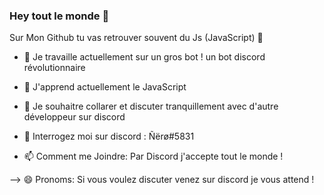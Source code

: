### Hey tout le monde  👋


 Sur Mon Github tu vas retrouver souvent du Js (JavaScript) 👋

- 🔭 Je travaille actuellement sur un gros bot ! un bot discord révolutionnaire

- 🌱 J'apprend actuellement le JavaScript 

- 👯 Je souhaitre collarer et discuter tranquillement avec d'autre développeur sur discord 

- 💬 Interrogez moi sur discord : Ñërø#5831

- 📫 Comment me Joindre: Par Discord j'accepte tout le monde !

--> 😄 Pronoms: Si vous voulez discuter venez sur discord je vous attend ! 
